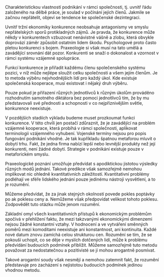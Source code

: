 Charakteristickou vlastností podnikání v rámci společnosti, tj. uvnitř řádu založeného na dělbě práce, je soulad v počínání jejích členů. Jakmile se začnou nepřátelit, objeví se tendence ke společenské dezintegraci.

Uvnitř tržní ekonomiky konkurence neobsahuje antagonismy ve smyslu nepřátelských sporů protikladných zájmů. Je pravda, že konkurence může někdy v konkurentech vzbuzovat nenávistné vášně a zlobu, která obvykle doprovází záměr způsobit ostatním lidem škodu. Psychologové proto často pletou konkurenci s bojem. Praxeologie si však musí na tato umělá a zavádějící srovnání dát pozor. Konkurenti se snaží o dokonalost a vzornost v rámci systému vzájemné spolupráce.

Funkcí konkurence je přiřadit každému členu společenského systému pozici, v níž může nejlépe sloužit celku společnosti a všem jejím členům. Je to metoda výběru nejvhodnějších lidí pro každý úkol. Kde existuje společenská kooperace, musí existovat i nějaký druh výběru.

Pouze pokud je přiřazení různých jednotlivců k různým úkolům prováděno rozhodnutím samotného diktátora bez pomoci jednotlivců tím, že by mu představovali své přednosti a schopnosti v co nejpříznivějším světle, konkurence neexistuje.

V pozdějších stadiích výkladu budeme muset prozkoumat funkci konkurence. V této chvíli jen postačí zdůraznit, že je zavádějící na problém vzájemné kooperace, která probíhá v rámci společnosti, aplikovat terminologii vzájemného vyhubení. Vojenské termíny nejsou pro popis fungování podnikání vhodné. Je tak kupříkladu špatnou metaforou mluvit o dobytí trhu. Fakt, že jedna firma nabízí lepší nebo levnější produkty než její konkurenti, není žádné dobytí. Strategie v podnikání existuje pouze v metaforickém smyslu.

Praxeologické poznání umožňuje předvídat s apodiktickou jistotou výsledky různých modů jednání. Takové predikce však samozřejmě nemohou implikovat nic ohledně kvantitativních záležitostí. Kvantitativní problémy podléhají ve sféře lidského jednání pouze jedinému nástroji vysvětlení, a to je rozumění.

Můžeme předvídat, že za jinak stejných okolností povede pokles poptávky po ak poklesu ceny a. Nemůžeme však předpovídat velikost tohoto poklesu. Zodpovědět tuto otázku může jenom rozumění.

Základní omyl všech kvantitativních přístupů k ekonomickým problémům spočívá v přehlížení faktu, že mezi takzvanými ekonomickými dimenzemi nejsou žádné konstantní vztahy. V hodnocení a ve vytváření směnných poměrů mezi komoditami neexistuje ani konstantnost, ani kontinuita. Každé nové datum znovu zamíchá celou strukturou cen. Rozumění se tím, že se pokouší uchopit, co se děje v myslích dotčených lidí, může k problému předvídání budoucích podmínek přiblížit. Můžeme samozřejmě tuto metodu považovat za nedostatečnou a pozitivisté se jí mohou arogantně posmívat.

Takové arogantní soudy však nesmějí a nemohou zatemnit fakt, že rozumění představuje pro zacházení s nejistotou budoucích podmínek jedinou vhodnou metodu.